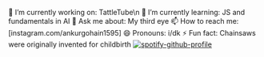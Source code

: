 🔭 I’m currently working on: TattleTube\n
🌱 I’m currently learning: JS and fundamentals in AI 
💬 Ask me about: My third eye 
📫 How to reach me: [instagram.com/ankurgohain1595]
😄 Pronouns: i/dk
⚡ Fun fact: Chainsaws were originally invented for childbirth
[![spotify-github-profile](https://spotify-github-profile.kittinanx.com/api/view?uid=p9sswfd8w03tnz3vwp5uqroht&cover_image=true&theme=compact&show_offline=false&background_color=121212&interchange=false)](https://github.com/kittinan/spotify-github-profile)
